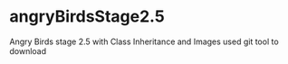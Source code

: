 # angryBirdsStage2.5
Angry Birds stage 2.5 with Class Inheritance and Images
used git tool to download